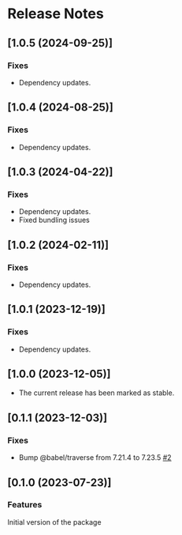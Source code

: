 # Release Notes

## [1.0.5 (2024-09-25)]

### Fixes

- Dependency updates.

## [1.0.4 (2024-08-25)]

### Fixes

- Dependency updates.

## [1.0.3 (2024-04-22)]

### Fixes

- Dependency updates.
- Fixed bundling issues

## [1.0.2 (2024-02-11)]

### Fixes

- Dependency updates.

## [1.0.1 (2023-12-19)]

### Fixes

- Dependency updates.

## [1.0.0 (2023-12-05)]

- The current release has been marked as stable.

## [0.1.1 (2023-12-03)]

### Fixes

- Bump @babel/traverse from 7.21.4 to 7.23.5 [#2](https://github.com/axe-api/client/security/dependabot/2)

## [0.1.0 (2023-07-23)]

### Features

Initial version of the package
